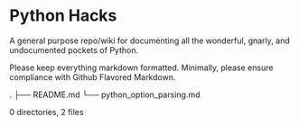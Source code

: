 Python Hacks
============
A general purpose repo/wiki for documenting all the wonderful, gnarly, and 
undocumented pockets of Python.

Please keep everything markdown formatted.  Minimally, please ensure compliance
with Github Flavored Markdown.

   .
   ├── README.md
   └── python_option_parsing.md
   
   0 directories, 2 files
   
